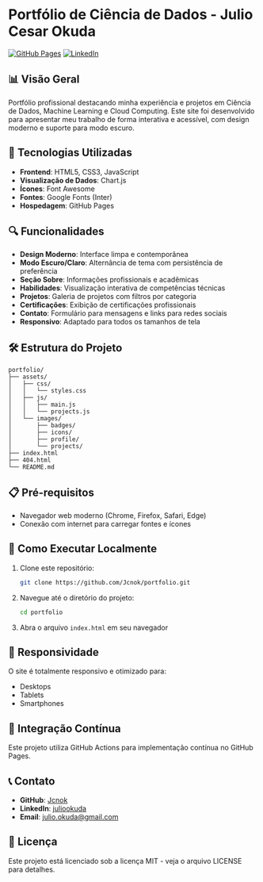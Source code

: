 # Portfólio de Ciência de Dados - Julio Cesar Okuda

[![GitHub Pages](https://img.shields.io/badge/GitHub%20Pages-Publicado-success)](https://jcnok.github.io/portfolio/)
[![LinkedIn](https://img.shields.io/badge/LinkedIn-juliookuda-blue)](https://linkedin.com/in/juliookuda)

## 📊 Visão Geral

Portfólio profissional destacando minha experiência e projetos em Ciência de Dados, Machine Learning e Cloud Computing. Este site foi desenvolvido para apresentar meu trabalho de forma interativa e acessível, com design moderno e suporte para modo escuro.

## 🚀 Tecnologias Utilizadas

- **Frontend**: HTML5, CSS3, JavaScript
- **Visualização de Dados**: Chart.js
- **Ícones**: Font Awesome
- **Fontes**: Google Fonts (Inter)
- **Hospedagem**: GitHub Pages

## 🔍 Funcionalidades

- **Design Moderno**: Interface limpa e contemporânea
- **Modo Escuro/Claro**: Alternância de tema com persistência de preferência
- **Seção Sobre**: Informações profissionais e acadêmicas
- **Habilidades**: Visualização interativa de competências técnicas
- **Projetos**: Galeria de projetos com filtros por categoria
- **Certificações**: Exibição de certificações profissionais
- **Contato**: Formulário para mensagens e links para redes sociais
- **Responsivo**: Adaptado para todos os tamanhos de tela

## 🛠️ Estrutura do Projeto

```
portfolio/
├── assets/
│   ├── css/
│   │   └── styles.css
│   ├── js/
│   │   ├── main.js
│   │   └── projects.js
│   └── images/
│       ├── badges/
│       ├── icons/
│       ├── profile/
│       └── projects/
├── index.html
├── 404.html
└── README.md
```

## 📋 Pré-requisitos

- Navegador web moderno (Chrome, Firefox, Safari, Edge)
- Conexão com internet para carregar fontes e ícones

## 🚀 Como Executar Localmente

1. Clone este repositório:
   ```bash
   git clone https://github.com/Jcnok/portfolio.git
   ```

2. Navegue até o diretório do projeto:
   ```bash
   cd portfolio
   ```

3. Abra o arquivo `index.html` em seu navegador

## 📱 Responsividade

O site é totalmente responsivo e otimizado para:
- Desktops
- Tablets
- Smartphones

## 🔄 Integração Contínua

Este projeto utiliza GitHub Actions para implementação contínua no GitHub Pages.

## 📞 Contato

- **GitHub**: [Jcnok](https://github.com/Jcnok)
- **LinkedIn**: [juliookuda](https://linkedin.com/in/juliookuda)
- **Email**: julio.okuda@gmail.com

## 📄 Licença

Este projeto está licenciado sob a licença MIT - veja o arquivo LICENSE para detalhes.
